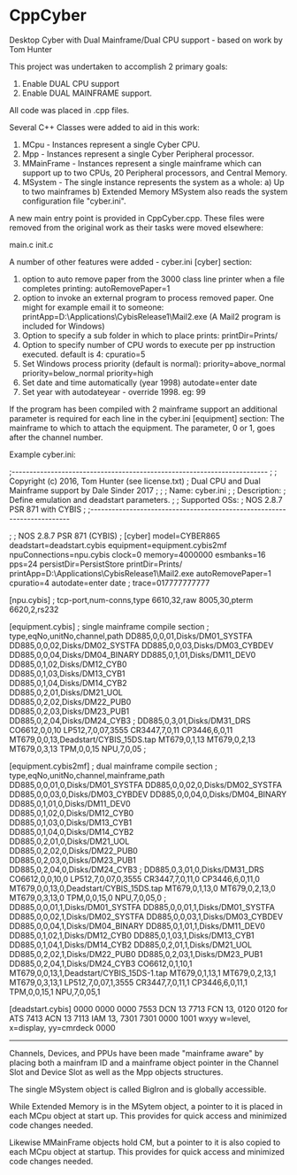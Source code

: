 # CppCyber
Desktop Cyber with Dual Mainframe/Dual CPU support - based on work by Tom Hunter

This project was undertaken to accomplish 2 primary goals:

1) Enable DUAL CPU support
2) Enable DUAL MAINFRAME support.

All code was placed in .cpp files.

Several C++ Classes were added to aid in this work:

1) MCpu - Instances represent a single Cyber CPU.
2) Mpp	- Instances represent a single Cyber Peripheral processor.
3) MMainFrame - Instances represent a single mainframe which can support
	up to two CPUs, 20 Peripheral processors, and Central Memory.
4) MSystem - The single instance represents the system as a whole:
	a) Up to two mainframes
	b) Extended Memory
	MSystem also reads the system configuration file "cyber.ini".

A new main entry point is provided in CppCyber.cpp.
These files were removed from the original work as their tasks
were moved elsewhere:

main.c
init.c

A number of other features were added - cyber.ini 
[cyber] section:

1) option to auto remove paper from the 3000 class 
	line printer when a file completes printing: 
	autoRemovePaper=1
2) option to invoke an external program to process
	removed paper.  One might for example email it
	to someone:
	printApp=D:\Applications\CybisRelease1\Mail2.exe
	(A Mail2 program is included for Windows)
3) Option to specify a sub folder in which to place 
	prints:
	printDir=Prints/
4) Option to specify number of CPU words to execute
	per pp instruction executed.  default is 4:
	cpuratio=5
5) Set Windows process priority (default is normal):
	priority=above_normal
	priority=below_normal
	priority=high
6)  Set date and time automatically (year 1998)
	autodate=enter date
7)  Set year with autodateyear - override 1998. eg: 99

If the program has been compiled with 2 mainframe support an
additional parameter is required for each line in the
cyber.ini [equipment] section:  The mainframe to which to
attach the equipment.  The parameter, 0 or 1, goes after 
the channel number.

Example cyber.ini:

;------------------------------------------------------------------------
;
;   Copyright (c) 2016, Tom Hunter (see license.txt)
;   Dual CPU and Dual Mainframe support by Dale Sinder 2017
;
;
;   Name: cyber.ini
;
;   Description:
;       Define emulation and deadstart parameters.
;
;   Supported OSs:
;       NOS 2.8.7 PSR 871 with CYBIS
;
;------------------------------------------------------------------------

;
; NOS 2.8.7 PSR 871	(CYBIS)
;
[cyber]
model=CYBER865
deadstart=deadstart.cybis
equipment=equipment.cybis2mf
npuConnections=npu.cybis
clock=0
memory=4000000
esmbanks=16
pps=24
persistDir=PersistStore
printDir=Prints/
printApp=D:\Applications\CybisRelease1\Mail2.exe
autoRemovePaper=1
cpuratio=4
autodate=enter date
;  trace=017777777777    

[npu.cybis]
; tcp-port,num-conns,type
6610,32,raw
8005,30,pterm
6620,2,rs232

[equipment.cybis]
; single mainframe compile section
; type,eqNo,unitNo,channel,path
DD885,0,0,01,Disks/DM01_SYSTFA
DD885,0,0,02,Disks/DM02_SYSTFA
DD885,0,0,03,Disks/DM03_CYBDEV 
DD885,0,0,04,Disks/DM04_BINARY 
DD885,0,1,01,Disks/DM11_DEV0   
DD885,0,1,02,Disks/DM12_CYB0   
DD885,0,1,03,Disks/DM13_CYB1   
DD885,0,1,04,Disks/DM14_CYB2   
DD885,0,2,01,Disks/DM21_UOL    
DD885,0,2,02,Disks/DM22_PUB0   
DD885,0,2,03,Disks/DM23_PUB1   
DD885,0,2,04,Disks/DM24_CYB3
; DD885,0,3,01,Disks/DM31_DRS
CO6612,0,0,10
LP512,7,0,07,3555
CR3447,7,0,11
CP3446,6,0,11
MT679,0,0,13,Deadstart/CYBIS_15DS.tap 
MT679,0,1,13
MT679,0,2,13
MT679,0,3,13
TPM,0,0,15
NPU,7,0,05
;  

[equipment.cybis2mf]
; dual mainframe compile section
; type,eqNo,unitNo,channel,mainframe,path
DD885,0,0,01,0,Disks/DM01_SYSTFA
DD885,0,0,02,0,Disks/DM02_SYSTFA
DD885,0,0,03,0,Disks/DM03_CYBDEV 
DD885,0,0,04,0,Disks/DM04_BINARY 
DD885,0,1,01,0,Disks/DM11_DEV0   
DD885,0,1,02,0,Disks/DM12_CYB0   
DD885,0,1,03,0,Disks/DM13_CYB1   
DD885,0,1,04,0,Disks/DM14_CYB2   
DD885,0,2,01,0,Disks/DM21_UOL    
DD885,0,2,02,0,Disks/DM22_PUB0   
DD885,0,2,03,0,Disks/DM23_PUB1   
DD885,0,2,04,0,Disks/DM24_CYB3
; DD885,0,3,01,0,Disks/DM31_DRS
CO6612,0,0,10,0
LP512,7,0,07,0,3555
CR3447,7,0,11,0
CP3446,6,0,11,0
MT679,0,0,13,0,Deadstart/CYBIS_15DS.tap 
MT679,0,1,13,0
MT679,0,2,13,0
MT679,0,3,13,0
TPM,0,0,15,0
NPU,7,0,05,0
;  
DD885,0,0,01,1,Disks/DM01_SYSTFA
DD885,0,0,01,1,Disks/DM01_SYSTFA
DD885,0,0,02,1,Disks/DM02_SYSTFA
DD885,0,0,03,1,Disks/DM03_CYBDEV
DD885,0,0,04,1,Disks/DM04_BINARY
DD885,0,1,01,1,Disks/DM11_DEV0
DD885,0,1,02,1,Disks/DM12_CYB0
DD885,0,1,03,1,Disks/DM13_CYB1
DD885,0,1,04,1,Disks/DM14_CYB2
DD885,0,2,01,1,Disks/DM21_UOL
DD885,0,2,02,1,Disks/DM22_PUB0
DD885,0,2,03,1,Disks/DM23_PUB1
DD885,0,2,04,1,Disks/DM24_CYB3
CO6612,0,1,10,1
MT679,0,0,13,1,Deadstart/CYBIS_15DS-1.tap
MT679,0,1,13,1
MT679,0,2,13,1
MT679,0,3,13,1
LP512,7,0,07,1,3555
CR3447,7,0,11,1
CP3446,6,0,11,1
TPM,0,0,15,1
NPU,7,0,05,1

[deadstart.cybis]
0000
0000
0000
7553 DCN 13
7713 FCN 13, 
0120        0120 for ATS
7413 ACN 13
7113 IAM 13,
7301        7301
0000
1001 wxyy w=level, x=display, yy=cmrdeck
0000

---------------------------------------------------------------------

Channels, Devices, and PPUs have been made "mainframe aware" by placing 
both a mainfram ID and a mainframe object pointer in the Channel Slot 
and Device Slot as well as the Mpp objects structures.

The single MSystem object is called BigIron and is globally accessible.

While Extended Memory is in the MSytem object, a pointer to it is
placed in each MCpu object at start up.  This provides for quick
access and minimized code changes needed.

Likewise MMainFrame objects hold CM, but a pointer to it is also
copied to each MCpu object at startup.  This provides for quick
access and minimized code changes needed.

